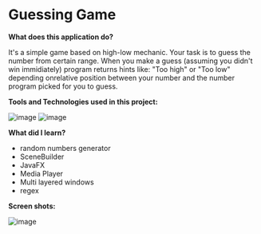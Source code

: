# Guessing Game #    


**What does this application do?**

It's a simple game based on high-low mechanic. Your task is to guess the number from certain range. When you make a guess (assuming you didn't win immidiately) program returns hints like: "Too high" or "Too low" depending onrelative position between your number and the number program picked for you to guess.


**Tools and Technologies used in this project:**

![image](https://user-images.githubusercontent.com/57737385/72274820-24f9cb80-362d-11ea-8321-7c079ea67675.png)
![image](https://user-images.githubusercontent.com/57737385/72275180-b5381080-362d-11ea-8441-1d8e78059641.png)


**What did I learn?**

- random numbers generator
- SceneBuilder
- JavaFX
- Media Player
- Multi layered windows
- regex


**Screen shots:**

![image](https://user-images.githubusercontent.com/57737385/72306510-a2e2c480-3677-11ea-9380-dc882b19e340.png)
